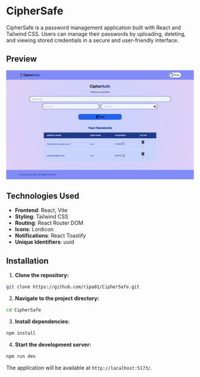 # CipherSafe

CipherSafe is a password management application built with React and Tailwind CSS. Users can manage their passwords by uploading, deleting, and viewing stored credentials in a secure and user-friendly interface.

## Preview

![CipherSafe Preview](ciphersafe.png)

## Technologies Used

- **Frontend**: React, Vite
- **Styling**: Tailwind CSS
- **Routing**: React Router DOM
- **Icons**: Lordicon
- **Notifications**: React Toastify
- **Unique Identifiers**: uuid

## Installation

1. **Clone the repository:**

```bash
git clone https://github.com/ripa01/CipherSafe.git
```

2. **Navigate to the project directory:**

```bash
cd CipherSafe
```

3. **Install dependencies:**

```bash
npm install
```

4. **Start the development server:**

```bash
npm run dev
```

The application will be available at `http://localhost:5173/`.

